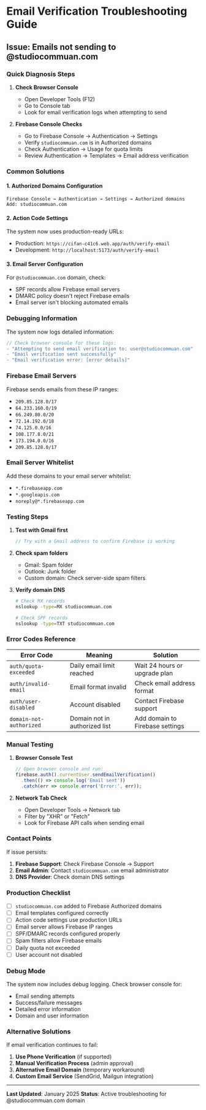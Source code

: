 # Email Verification Troubleshooting Guide

## Issue: Emails not sending to @studiocommuan.com

### Quick Diagnosis Steps

1. **Check Browser Console**
   - Open Developer Tools (F12)
   - Go to Console tab
   - Look for email verification logs when attempting to send

2. **Firebase Console Checks**
   - Go to Firebase Console → Authentication → Settings
   - Verify `studiocommuan.com` is in Authorized domains
   - Check Authentication → Usage for quota limits
   - Review Authentication → Templates → Email address verification

### Common Solutions

#### 1. Authorized Domains Configuration
```
Firebase Console → Authentication → Settings → Authorized domains
Add: studiocommuan.com
```

#### 2. Action Code Settings
The system now uses production-ready URLs:
- Production: `https://cifan-c41c6.web.app/auth/verify-email`
- Development: `http://localhost:5173/auth/verify-email`

#### 3. Email Server Configuration
For `@studiocommuan.com` domain, check:
- SPF records allow Firebase email servers
- DMARC policy doesn't reject Firebase emails
- Email server isn't blocking automated emails

### Debugging Information

The system now logs detailed information:
```javascript
// Check browser console for these logs:
- "Attempting to send email verification to: user@studiocommuan.com"
- "Email verification sent successfully"
- "Email verification error: [error details]"
```

### Firebase Email Servers
Firebase sends emails from these IP ranges:
- `209.85.128.0/17`
- `64.233.160.0/19`
- `66.249.80.0/20`
- `72.14.192.0/18`
- `74.125.0.0/16`
- `108.177.8.0/21`
- `173.194.0.0/16`
- `209.85.128.0/17`

### Email Server Whitelist
Add these domains to your email server whitelist:
- `*.firebaseapp.com`
- `*.googleapis.com`
- `noreply@*.firebaseapp.com`

### Testing Steps

1. **Test with Gmail first**
   ```javascript
   // Try with a Gmail address to confirm Firebase is working
   ```

2. **Check spam folders**
   - Gmail: Spam folder
   - Outlook: Junk folder
   - Custom domain: Check server-side spam filters

3. **Verify domain DNS**
   ```bash
   # Check MX records
   nslookup -type=MX studiocommuan.com
   
   # Check SPF records
   nslookup -type=TXT studiocommuan.com
   ```

### Error Codes Reference

| Error Code | Meaning | Solution |
|------------|---------|----------|
| `auth/quota-exceeded` | Daily email limit reached | Wait 24 hours or upgrade plan |
| `auth/invalid-email` | Email format invalid | Check email address format |
| `auth/user-disabled` | Account disabled | Contact Firebase support |
| `domain-not-authorized` | Domain not in authorized list | Add domain to Firebase settings |

### Manual Testing

1. **Browser Console Test**
   ```javascript
   // Open browser console and run:
   firebase.auth().currentUser.sendEmailVerification()
     .then(() => console.log('Email sent'))
     .catch(err => console.error('Error:', err));
   ```

2. **Network Tab Check**
   - Open Developer Tools → Network tab
   - Filter by "XHR" or "Fetch"
   - Look for Firebase API calls when sending email

### Contact Points

If issue persists:
1. **Firebase Support**: Check Firebase Console → Support
2. **Email Admin**: Contact `studiocommuan.com` email administrator
3. **DNS Provider**: Check domain DNS settings

### Production Checklist

- [ ] `studiocommuan.com` added to Firebase Authorized domains
- [ ] Email templates configured correctly
- [ ] Action code settings use production URLs
- [ ] Email server allows Firebase IP ranges
- [ ] SPF/DMARC records configured properly
- [ ] Spam filters allow Firebase emails
- [ ] Daily quota not exceeded
- [ ] User account not disabled

### Debug Mode

The system now includes debug logging. Check browser console for:
- Email sending attempts
- Success/failure messages
- Detailed error information
- Domain and user information

### Alternative Solutions

If email verification continues to fail:

1. **Use Phone Verification** (if supported)
2. **Manual Verification Process** (admin approval)
3. **Alternative Email Domain** (temporary workaround)
4. **Custom Email Service** (SendGrid, Mailgun integration)

---

**Last Updated**: January 2025
**Status**: Active troubleshooting for @studiocommuan.com domain